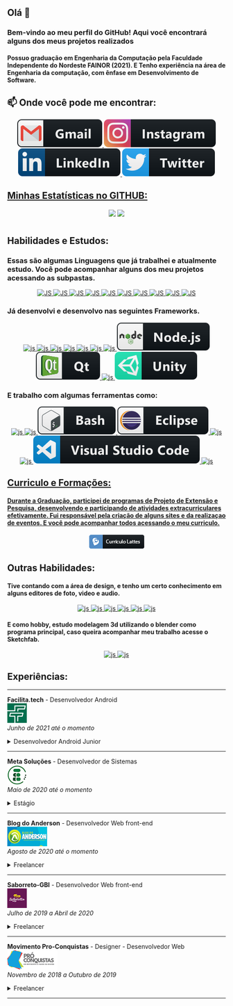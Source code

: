 <h2> Olá 👋</h2> 

</p>
<h3>Bem-vindo ao meu perfil do GitHub! Aqui você encontrará alguns dos meus projetos realizados</h3>
<h4>Possuo graduação em Engenharia da Computação pela Faculdade Independente do Nordeste FAINOR (2021). E Tenho experiência na área de Engenharia da computação, com ênfase em Desenvolvimento de Software.</h4>



 ##  📫 Onde você pode me encontrar:
<p align="center">
  <a href="mailto:igorviniciusfreitasouza@gmail.com?Subject=Título%20da%20mensagem"> 
    <img src="icones/Social/gmail.svg">
  </a>
  <a href="https://www.instagram.com/igorviniciusfreitas/" rel="nofollow">
    <img src="icones/Social/instagram.svg" alt="Twitter" style="max-width:100%;">
  </a>
  <a href="https://www.linkedin.com/in/igor-freitas-004320140/" rel="nofollow">
    <img src="icones/Social/linkedin.svg" alt="Instagram" style="max-width:100%;">
  </a>
    <a href="https://twitter.com/Igorvin1043" rel="nofollow">
    <img src="icones/Social/twitter.svg" alt="Instagram" style="max-width:100%;">
  </a>

 
## [Minhas Estatísticas no GITHUB:](https://profile-summary-for-github.com/user/igor1043) 


<center>
  <table>
    <tr>
<p align="center">
  <img align="center" src="https://github-readme-stats.vercel.app/api?username=gutto19&show_icons=true&title_color=63cda9&icon_color=63cda9"/>
  <img align="center" src="https://github-readme-stats.vercel.app/api/top-langs/?username=gutto19&layout=compact&title_color=63cda9&hide=html"/>
</p>
    </tr>   
  </table>
</center> 
 

##  Habilidades e Estudos:
<h3> Essas são algumas Linguagens que já trabalhei e atualmente estudo. Você pode acompanhar alguns dos meu projetos acessando as subpastas. </h3> 
<p align="center">
  <a href="https://github.com/igor1043/C_Estruturas_Algoritmos" rel="nofollow">
    <img src="icones/c.png" alt="JS" style="max-width:100%;">
  </a>  <a href="https://github.com/igor1043/C-_Estruturas_Algoritmos" rel="nofollow">
    <img src="icones/c++.png" alt="JS" style="max-width:100%;">
  </a>  <a href="https://github.com/igor1043/CSharp_Estruturas_Algoritmos" rel="nofollow">
    <img src="icones/csharp.svg" alt="JS" style="max-width:100%;">
  </a>  <a href="#" rel="nofollow">
    <img src="icones/java.svg" alt="JS" style="max-width:100%;">
  </a>  <a href="#" rel="nofollow">
    <img src="icones/js.svg" alt="JS" style="max-width:100%;">
  </a>  <a href="#" rel="nofollow">
    <img src="icones/html.svg" alt="JS" style="max-width:100%;">
  </a>  <a href="https://github.com/igor1043/PHP_Estruturas_Algoritmos" rel="nofollow">
    <img src="icones/php.svg" alt="JS" style="max-width:100%;">
  </a>  <a href="https://github.com/igor1043/Dart_Estruturas_Algoritmos" rel="nofollow">
    <img src="icones/dart.svg" alt="JS" style="max-width:100%;">
  </a>  <a href="https://github.com/igor1043/Python_Estruturas_Algoritmos" rel="nofollow">
    <img src="icones/python.svg" alt="JS" style="max-width:100%;">
  </a>
   </a>  <a href="" rel="nofollow">
    <img src="icones/dev/languages/go.svg" alt="JS" style="max-width:100%;">
  </a>
</p>

<h3> Já desenvolvi e desenvolvo nas seguintes Frameworks. </h3>
<p align="center">
  <a href="#" rel="nofollow">
    <img src="icones/Frameworks/angular.svg" alt="js" style="max-width:100%;">
  </a>
  <a href="#" rel="nofollow">
    <img src="icones/Frameworks/bootstrap.svg" alt="js" style="max-width:100%;">
  </a>
    <a href="https://github.com/igor1043/Projetos_Excel" rel="nofollow">
    <img src="icones/excel.png" alt="js" style="max-width:100%;">
  </a> 
   <a href="https://github.com/igor1043/Projetos-em-Flutter" rel="nofollow">
    <img src="icones/Frameworks/flutter.svg" alt="js" style="max-width:100%;">
  </a> 
  <a href="#" rel="nofollow">
    <img src="icones/Frameworks/ionic.svg" alt="js" style="max-width:100%;">
  </a>
  <a href="#" rel="nofollow">
    <img src="icones/Frameworks/jquery.svg" alt="js" style="max-width:100%;">
  </a>
  <a href="#" rel="nofollow">
    <img src="icones/Frameworks/laravel.svg" alt="js" style="max-width:100%;">
  </a>
  <a href="#" rel="nofollow">
    <img src="icones/Frameworks/nodejs.svg" alt="js" style="max-width:100%;">
  </a>
  <a href="#" rel="nofollow">
    <img src="icones/Frameworks/qt.svg" alt="js" style="max-width:100%;">
  </a>
  <a href="https://github.com/igor1043/Projetos-em-React" rel="nofollow">
    <img src="icones/Frameworks/react.svg" alt="js" style="max-width:100%;">
  </a>
    <a href="https://github.com/igor1043/ProjetosUNITY" rel="nofollow">
    <img src="icones/Frameworks/unity.svg" alt="js" style="max-width:100%;">
  </a>
</p>

<h3> E trabalho com algumas ferramentas como:</h3>
<p align="center">
   <a href="https://github.com/igor1043/Projetos_MySql" rel="nofollow">
    <img src="icones/dev/tools/mysql.png" alt="js" style="max-width:100%;">
  </a>
  <a href="#" rel="nofollow">
    <img src="icones/Tools/android_studio.svg" alt="js" style="max-width:100%;">
  </a>
  <a href="#" rel="nofollow">
    <img src="icones/Tools/bash.svg" alt="js" style="max-width:100%;">
  </a>
   <a href="#" rel="nofollow">
    <img src="icones/Tools/eclipse.svg" alt="js" style="max-width:100%;">
  </a> 
  <a href="#" rel="nofollow">
    <img src="icones/Tools/powershell.svg" alt="js" style="max-width:100%;">
  </a>
  <a href="#" rel="nofollow">
    <img src="icones/Tools/visualstudio.svg" alt="js" style="max-width:100%;">
  </a>
  <a href="#" rel="nofollow">
    <img src="icones/Tools/visualstudio_code.svg" alt="js" style="max-width:100%;">
  </a>
  <a href="#" rel="nofollow">
    <img src="icones/Tools/wordpress.svg" alt="js" style="max-width:100%;">
</p>

##  Curriculo e Formações:
<h4>Durante a Graduação, participei de programas de Projeto de Extensão e Pesquisa, desenvolvendo e participando de atividades extracurriculares efetivamente. Fui responsável pela criação de alguns sites e da realizaçao de eventos. E você pode acompanhar todos acessando o meu curriculo.
</h4>

<p align="center">
  <a href="https://drive.google.com/drive/folders/1EJMvUpN4lM8REm0s7iAzuoSK9zHcEj_E?usp=sharing" rel="nofollow">
    <img src="icones/curriculo/lattes.png" alt="js" style="max-width:100%;">
  </a>
</p>

##  Outras Habilidades:

<h4>Tive contando com a área de design, e tenho um certo conhecimento em alguns editores de foto, video e audio.</h4>
<p align="center">

  <a href="https://github.com/igor1043/Projetos-Photoshop" rel="nofollow">
    <img src="icones/desing/photoshop.png" alt="js" style="max-width:100%;">
  </a>
    <a href="#" rel="nofollow">
    <img src="icones/desing/vegas.png" alt="js" style="max-width:100%;">
  </a>
      <a href="#" rel="nofollow">
    <img src="icones/desing/audition.png" alt="js" style="max-width:100%;">
  </a>
        <a href="#" rel="nofollow">
    <img src="icones/desing/after.png" alt="js" style="max-width:100%;">
  </a>
      <a href="#" rel="nofollow">
    <img src="icones/desing/premiere.png" alt="js" style="max-width:100%;">
  </a>
      <a href="#" rel="nofollow">
    <img src="icones/desing/ilustrator.png" alt="js" style="max-width:100%;">
  </a>

</p>

<h4>E como hobby, estudo modelagem 3d utilizando o blender como programa principal, caso queira acompanhar meu trabalho acesse o Sketchfab.</h4>
<p align="center">
  <a href="#" rel="nofollow">
    <img src="icones/hobby/blender.png" alt="js" style="max-width:100%;">
  </a>
    <a href="https://sketchfab.com/igorviniciusfreitassouza/models" rel="nofollow">
    <img src="icones/hobby/sketchfab.png" alt="js" style="max-width:100%;">
  </a>

</p>


 ##  Experiências:

- - - -  
 **Facilita.tech** - Desenvolvedor Android  
![picture alt](https://github.com/igor1043/igor1043/blob/main/Images/facilita.png)  
*Junho de 2021 até o momento*  
<details>
  <summary>Desenvolvedor Android Junior</summary>
  <p> 
 

> Atuação na análise das necessidades do cliente, planejamento dos aplicativos, implantação de arquitetura, ferramentas e recursos, realização e configuração de testes.
 
 </p>
</details>   



- - - -  
 **Meta Soluções** - Desenvolvedor de Sistemas  
![picture alt](https://github.com/igor1043/igor1043/blob/main/Images/ExcelCoaching.png)  
*Maio de 2020 até o momento*  
<details>
  <summary>Estágio</summary>
  <p> 
 
 > Atuação no desenvolvimento da plataforma de soluções para e-commerce integrada para otimizar a performance nas vendas além da otimização do tempo dos usuários.  
Atuando também nas integrações com APIs de terceiros, na automatização de processos e otimização das aplicações para manter uma melhor performance, eficiência e garantir alta disponibilidade.
> Desenvolvimento utilizando a metodologia ágil SCRUM para gerenciamento das atividades.  
Utilizando Excel e ScriptCase.    
Prezando por boas práticas de design e clean code, assim como a realização de code review. 
 
 </p>
</details>    


- - - - 
 **Blog do Anderson** - Desenvolvedor Web front-end   
![picture alt](https://github.com/igor1043/igor1043/blob/main/Images/BlogAndersonI.png)   
*Agosto de 2020 até o momento*  
<details>
  <summary>Freelancer</summary>
  <p> 
   
> Cliente: Anderson Oliveira  
Migração do sistema legado Portal Rede para uma nova plataforma, utilizando metodologia ágil.  
Atuando na análise de requisitos e desenvolvimento utilizando Java EE, ColdFusion 11, PL/SQL.

 </p>
</details>


- - - - 
 **Saborreto-GBI** - Desenvolvedor Web front-end   
![picture alt](https://github.com/igor1043/igor1043/blob/main/Images/saboretto.png)      
*Julho de 2019 a Abril de 2020*  
<details>
  <summary>Freelancer</summary>
  <p> 
   
> Cliente: Pedro Henrique Moreira Alves  
Trabalho realizado com o intuito de projetar publicações e info-comerciais em redes sociais com o intuito de aumentar o engajamento.   
desenvolvimento utilizando Java EE, ColdFusion 11, PL/SQL,
HTML5, CSS3, Bootstrap, JavaScript e JQuery com banco de dados Oracle e Sybase. 
   
 </p>
</details>  


- - - - 
 **Movimento Pro-Conquistas** - Designer - Desenvolvedor Web   
 ![picture alt](https://github.com/igor1043/igor1043/blob/main/Images/MovimentoProConquistas.png)  
*Novembro de 2018 a Outubro de 2019*  
<details>
  <summary>Freelancer</summary>
  <p> 
   
> Cliente: Itamar Figueredo  
Designer e Projetista de posts em redes sociais, editor de videos. Trabalho realizado com o intuito de projetar publicações e info-comerciais em redes sociais com o intuito de aumentar o engajamento. Como editor de videos, os trabalhos realizados foram com o intuito de divulgação de campanhas em redes sociais e televisão.

 </p>
</details>  


- - - - 

